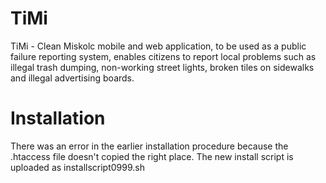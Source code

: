 # TiMi
TiMi - Clean Miskolc mobile and web application, to be used as a public failure reporting system, enables citizens to report local problems such as illegal trash dumping, non-working street lights, broken tiles on sidewalks and illegal advertising boards.

# Installation

There was an error in the earlier installation procedure because the .htaccess file doesn't copied the right place. The new install script is uploaded as installscript0999.sh
